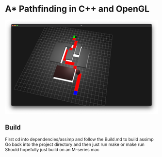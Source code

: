 # A* Pathfinding in C++ and OpenGL

![alt text](https://github.com/Hassan-Ibrahim-1/astar/blob/master/examples/demo.png)

## Build
First cd into dependencies/assimp and follow the Build.md to build assimp
Go back into the project directory and then just run make or make run
Should hopefully just build on an M-series mac
